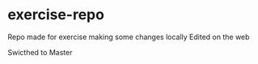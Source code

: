 # exercise-repo

Repo made for exercise
making some changes locally
Edited on the web


Swicthed to Master